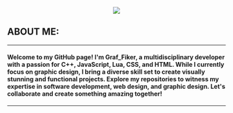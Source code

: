 <p align="center">
  <a href="https://skillicons.dev">
    <img src="https://skillicons.dev/icons?i=i=js,html,css,bootstrap,blender,lua,cpp," />
  </a>
</p>

## ABOUT ME:
---
#### Welcome to my GitHub page! I'm Graf_Fiker, a multidisciplinary developer with a passion for C++, JavaScript, Lua, CSS, and HTML. While I currently focus on graphic design, I bring a diverse skill set to create visually stunning and functional projects. Explore my repositories to witness my expertise in software development, web design, and graphic design. Let's collaborate and create something amazing together!
---

<!--
**Graf-Fiker/Graf-Fiker** is a ✨ _special_ ✨ repository because its `README.md` (this file) appears on your GitHub profile.

Here are some ideas to get you started:

- 🔭 I’m currently working on ...
- 🌱 I’m currently learning ...
- 👯 I’m looking to collaborate on ...
- 🤔 I’m looking for help with ...
- 💬 Ask me about ...
- 📫 How to reach me: ...
- 😄 Pronouns: ...
- ⚡ Fun fact: ...
-->
